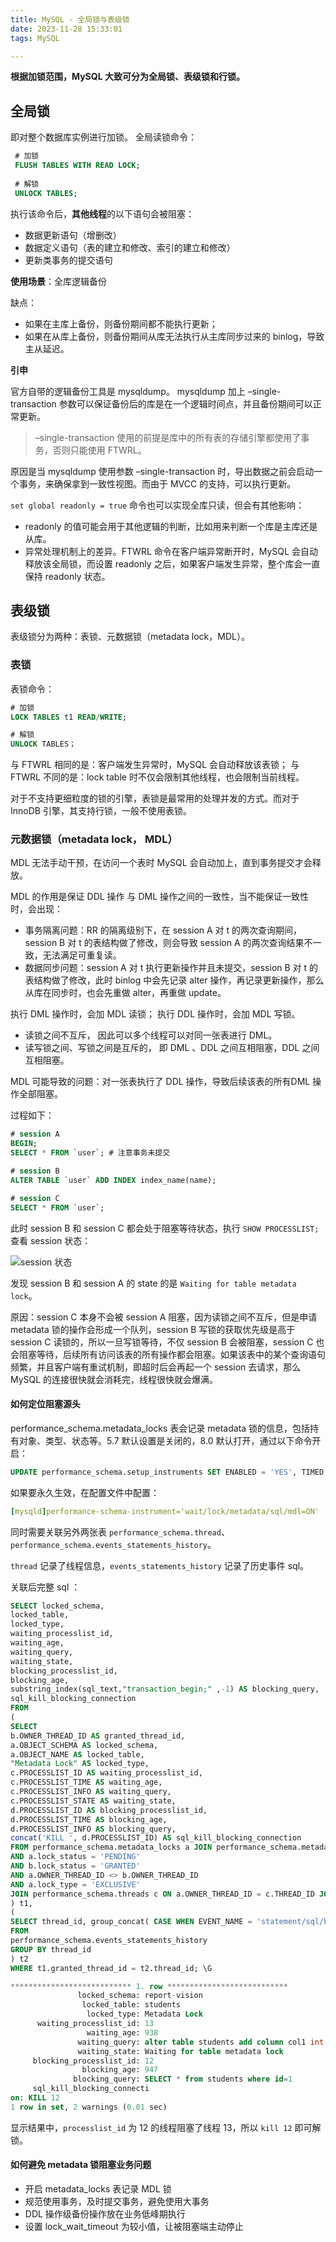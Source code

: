 ```yaml
---
title: MySQL - 全局锁与表级锁
date: 2023-11-28 15:33:01
tags: MySQL

---
```


**根据加锁范围，MySQL 大致可分为全局锁、表级锁和行锁。**

## 全局锁

即对整个数据库实例进行加锁。
全局读锁命令：

```sql
 # 加锁
 FLUSH TABLES WITH READ LOCK;
 
 # 解锁
 UNLOCK TABLES;
```
     
执行该命令后，**其他线程**的以下语句会被阻塞：

 - 数据更新语句（增删改）
 - 数据定义语句（表的建立和修改、索引的建立和修改）
 - 更新类事务的提交语句

**使用场景**：全库逻辑备份

缺点：

- 如果在主库上备份，则备份期间都不能执行更新；
- 如果在从库上备份，则备份期间从库无法执行从主库同步过来的 binlog，导致主从延迟。

**引申**

官方自带的逻辑备份工具是 mysqldump。
mysqldump 加上 –single-transaction  参数可以保证备份后的库是在一个逻辑时间点，并且备份期间可以正常更新。

> –single-transaction 使用的前提是库中的所有表的存储引擎都使用了事务，否则只能使用 FTWRL。

原因是当 mysqldump 使用参数 –single-transaction 时，导出数据之前会启动一个事务，来确保拿到一致性视图。而由于 MVCC 的支持，可以执行更新。

`set global readonly = true` 命令也可以实现全库只读，但会有其他影响：

- readonly 的值可能会用于其他逻辑的判断，比如用来判断一个库是主库还是从库。
- 异常处理机制上的差异。FTWRL 命令在客户端异常断开时，MySQL 会自动释放该全局锁，而设置 readonly 之后，如果客户端发生异常，整个库会一直保持 readonly 状态。

## 表级锁
表级锁分为两种：表锁、元数据锁（metadata lock，MDL）。

###  表锁
表锁命令：
```sql
# 加锁
LOCK TABLES t1 READ/WRITE;

# 解锁
UNLOCK TABLES；
```
与 FTWRL 相同的是：客户端发生异常时，MySQL 会自动释放该表锁；
与 FTWRL 不同的是：lock table 时不仅会限制其他线程，也会限制当前线程。

对于不支持更细粒度的锁的引擎，表锁是最常用的处理并发的方式。而对于 InnoDB 引擎，其支持行锁，一般不使用表锁。

### 元数据锁（metadata lock， MDL）
MDL  无法手动干预，在访问一个表时 MySQL 会自动加上，直到事务提交才会释放。

MDL 的作用是保证 DDL 操作 与 DML 操作之间的一致性，当不能保证一致性时，会出现：

- 事务隔离问题：RR 的隔离级别下，在 session A 对 t 的两次查询期间，session B 对 t 的表结构做了修改，则会导致 session A 的两次查询结果不一致，无法满足可重复读。
- 数据同步问题：session A 对 t 执行更新操作并且未提交，session B 对 t 的表结构做了修改，此时 binlog 中会先记录 alter 操作，再记录更新操作，那么从库在同步时，也会先重做 alter，再重做 update。

执行 DML 操作时，会加 MDL 读锁；
执行 DDL  操作时，会加 MDL 写锁。

- 读锁之间不互斥， 因此可以多个线程可以对同一张表进行 DML。
- 读写锁之间、写锁之间是互斥的， 即 DML 、DDL 之间互相阻塞，DDL 之间互相阻塞。

MDL 可能导致的问题：对一张表执行了 DDL 操作，导致后续该表的所有DML 操作全部阻塞。

过程如下：

```sql
# session A
BEGIN;
SELECT * FROM `user`; # 注意事务未提交

# session B
ALTER TABLE `user` ADD INDEX index_name(name);

# session C
SELECT * FROM `user`;

```

此时 session B 和 session C 都会处于阻塞等待状态，执行  `SHOW PROCESSLIST;` 查看 session 状态：

![session 状态](https://cdn.jsdelivr.net/gh/CheneyKwok/img-storage/blog/MySQL-%E5%85%A8%E5%B1%80%E9%94%81%E4%B8%8E%E8%A1%A8%E7%BA%A7%E9%94%81-1.png)

发现 session B 和 session A 的 state 的是 `Waiting for table metadata lock`。

原因：session C 本身不会被 session A 阻塞，因为读锁之间不互斥，但是申请 metadata 锁的操作会形成一个队列，session B 写锁的获取优先级是高于 session C 读锁的，所以一旦写锁等待，不仅 session B 会被阻塞，session C 也会阻塞等待，后续所有访问该表的所有操作都会阻塞。如果该表中的某个查询语句频繁，并且客户端有重试机制，即超时后会再起一个 session 去请求，那么 MySQL 的连接很快就会消耗完，线程很快就会爆满。

#### 如何定位阻塞源头

performance_schema.metadata_locks 表会记录 metadata 锁的信息，包括持有对象、类型、状态等。5.7 默认设置是关闭的，8.0 默认打开，通过以下命令开启：

```sql
UPDATE performance_schema.setup_instruments SET ENABLED = 'YES', TIMED = 'YES' WHERE NAME = 'wait/lock/metadata/sql/mdl';

```
如果要永久生效，在配置文件中配置：

```yaml
[mysqld]performance-schema-instrument='wait/lock/metadata/sql/mdl=ON'
```

同时需要关联另外两张表 `performance_schema.thread`、`performance_schema.events_statements_history`。

`thread`  记录了线程信息，`events_statements_history` 记录了历史事件 sql。

关联后完整 sql ：

```sql
SELECT locked_schema,
locked_table,
locked_type,
waiting_processlist_id,
waiting_age,
waiting_query,
waiting_state,
blocking_processlist_id,
blocking_age,
substring_index(sql_text,"transaction_begin;" ,-1) AS blocking_query,
sql_kill_blocking_connection
FROM 
( 
SELECT 
b.OWNER_THREAD_ID AS granted_thread_id,
a.OBJECT_SCHEMA AS locked_schema,
a.OBJECT_NAME AS locked_table,
"Metadata Lock" AS locked_type,
c.PROCESSLIST_ID AS waiting_processlist_id,
c.PROCESSLIST_TIME AS waiting_age,
c.PROCESSLIST_INFO AS waiting_query,
c.PROCESSLIST_STATE AS waiting_state,
d.PROCESSLIST_ID AS blocking_processlist_id,
d.PROCESSLIST_TIME AS blocking_age,
d.PROCESSLIST_INFO AS blocking_query,
concat('KILL ', d.PROCESSLIST_ID) AS sql_kill_blocking_connection
FROM performance_schema.metadata_locks a JOIN performance_schema.metadata_locks b ON a.OBJECT_SCHEMA = b.OBJECT_SCHEMA AND a.OBJECT_NAME = b.OBJECT_NAME
AND a.lock_status = 'PENDING'
AND b.lock_status = 'GRANTED'
AND a.OWNER_THREAD_ID <> b.OWNER_THREAD_ID
AND a.lock_type = 'EXCLUSIVE'
JOIN performance_schema.threads c ON a.OWNER_THREAD_ID = c.THREAD_ID JOIN performance_schema.threads d ON b.OWNER_THREAD_ID = d.THREAD_ID
) t1,
(
SELECT thread_id, group_concat( CASE WHEN EVENT_NAME = 'statement/sql/begin' THEN "transaction_begin" ELSE sql_text END ORDER BY event_id SEPARATOR ";" ) AS sql_text
FROM
performance_schema.events_statements_history
GROUP BY thread_id
) t2
WHERE t1.granted_thread_id = t2.thread_id; \G

*************************** 1. row ***************************
               locked_schema: report-vision
                locked_table: students
                 locked_type: Metadata Lock
      waiting_processlist_id: 13
                 waiting_age: 938
               waiting_query: alter table students add column col1 int
               waiting_state: Waiting for table metadata lock
     blocking_processlist_id: 12
                blocking_age: 947
              blocking_query: SELECT * from students where id=1
	 sql_kill_blocking_connecti
on: KILL 12
1 row in set, 2 warnings (0.01 sec)
```
显示结果中，`processlist_id` 为 12 的线程阻塞了线程 13，所以 `kill 12` 即可解锁。

#### 如何避免 metadata 锁阻塞业务问题

- 开启 metadata_locks 表记录 MDL 锁
- 规范使用事务，及时提交事务，避免使用大事务
- DDL 操作级备份操作放在业务低峰期执行
- 设置 lock_wait_timeout 为较小值，让被阻塞端主动停止
<!--stackedit_data:
eyJoaXN0b3J5IjpbMTc5NDY0MjQ2MywtNDk5ODMxOTA1LDE4OD
IwNDgwMDYsMTYzNTM2NzcxMiwtMTI4NzE3MjA2NywxNzMzNjE3
NzgyXX0=
-->